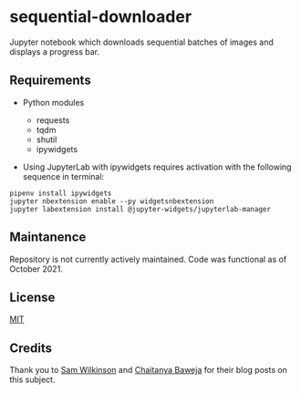 # sequential-downloader
Jupyter notebook which downloads sequential batches of images and displays a progress bar.

## Requirements
* Python modules
    * requests
    * tqdm
    * shutil
    * ipywidgets


* Using JupyterLab with ipywidgets requires activation with the following sequence in terminal:  
  
`pipenv install ipywidgets`  
`jupyter nbextension enable --py widgetsnbextension`  
`jupyter labextension install @jupyter-widgets/jupyterlab-manager`  

## Maintanence
Repository is not currently actively maintained. Code was functional as of October 2021.

## License
[MIT](https://choosealicense.com/licenses/mit/)

## Credits
Thank you to [Sam Wilkinson](https://towardsdatascience.com/progress-bars-in-python-4b44e8a4c482) and [Chaitanya Baweja](https://towardsdatascience.com/how-to-download-an-image-using-python-38a75cfa21c) for their blog posts on this subject.
